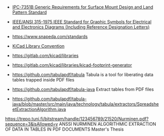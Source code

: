 * [IPC-7351B Generic Requirements for Surface Mount Design and Land Pattern Standard](https://shop.ipc.org/general-electronics/standards/7351-0-b-english)
* [IEEE/ANSI 315-1975 IEEE Standard for Graphic Symbols for Electrical and Electronics Diagrams (Including Reference Designation Letters)](https://standards.ieee.org/ieee/315/515)

* https://www.snapeda.com/standards

* [KiCad Library Convention](https://klc.kicad.org)

* https://gitlab.com/kicad/libraries
* https://gitlab.com/kicad/libraries/kicad-footprint-generator

* https://github.com/tabulapdf/tabula Tabula is a tool for liberating data tables trapped inside PDF files 
* https://github.com/tabulapdf/tabula-java Extract tables from PDF files

* https://github.com/tabulapdf/tabula-java/blob/master/src/main/java/technology/tabula/extractors/SpreadsheetExtractionAlgorithm.java

https://trepo.tuni.fi/bitstream/handle/123456789/21520/Nurminen.pdf?sequence=3&isAllowed=y
ANSSI NURMINEN ALGORITHMIC EXTRACTION OF DATA IN TABLES IN PDF DOCUMENTS
Master's Thesis
